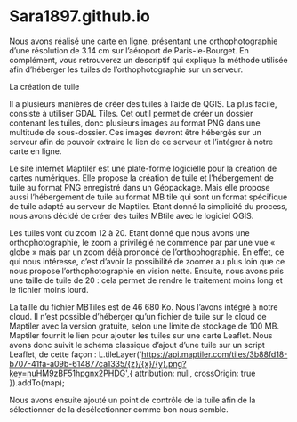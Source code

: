 # Sara1897.github.io
Nous avons réalisé une carte en ligne, présentant une orthophotographie d’une résolution de 3.14 cm sur l’aéroport de Paris-le-Bourget. En complément, vous retrouverez un descriptif qui explique la méthode utilisée afin d’héberger les tuiles de l’orthophotographie sur un serveur. 

La création de tuile 

Il a plusieurs manières de créer des tuiles à l’aide de QGIS. La plus facile, consiste à utiliser GDAL Tiles. Cet outil permet de créer un dossier contenant les tuiles, donc plusieurs images au format PNG dans une multitude de sous-dossier. Ces images devront être hébergés sur un serveur afin de pouvoir extraire le lien de ce serveur et l’intégrer à notre carte en ligne.

Le site internet Maptiler est une plate-forme logicielle pour la création de cartes numériques. Elle propose la création de tuile et l’hébergement de tuile au format PNG enregistré dans un Géopackage. Mais elle propose aussi l’hébergement de tuile au format MB tile qui sont un format spécifique de tuile adapté au serveur de Maptiler. Etant donné la simplicité du process, nous avons décidé de créer des tuiles MBtile avec le logiciel QGIS. 

Les tuiles vont du zoom 12 à 20. Etant donné que nous avons une orthophotographie, le zoom a privilégié ne commence par par une vue « globe » mais par un zoom déjà prononcé de l’orthophographie. En effet, ce qui nous intéresse, c’est d’avoir la possibilité de zoomer au plus loin que ce nous propose l’orthophotographie en vision nette. Ensuite, nous avons pris une taille de tuile de 20 : cela permet de rendre le traitement moins long et le fichier moins lourd. 

La taille du fichier MBTiles est de 46 680 Ko. Nous l’avons intégré à notre cloud. Il n’est possible d’héberger qu’un fichier de tuile sur le cloud de Maptiler avec la version gratuite, selon une limite de stockage de 100 MB. Maptiler fournit le lien pour ajouter les tuiles sur une carte Leaflet. Nous avons donc suivit le schéma classique d’ajout d’une tuile sur un script Leaflet, de cette façon : L.tileLayer('https://api.maptiler.com/tiles/3b88fd18-b707-41fa-a09b-614877ca1335/{z}/{x}/{y}.png?key=nuHM9zBF51hpgnx2PHDG',{
        attribution: null,
        crossOrigin: true
      }).addTo(map);

Nous avons ensuite ajouté un point de contrôle de la tuile afin de la sélectionner de la désélectionner comme bon nous semble. 

